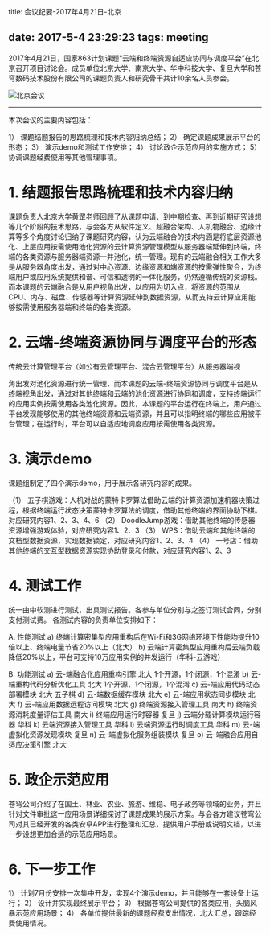 title: 会议纪要-2017年4月21日-北京

date: 2017-5-4 23:29:23
tags: meeting
---


2017年4月21日，国家863计划课题“云端和终端资源自适应协同与调度平台”在北京召开项目讨论会。成员单位北京大学、南京大学、华中科技大学、复旦大学和苍穹数码技术股份有限公司的课题负责人和研究骨干共计10余名人员参会。


![北京会议](/meeting-beijing.jpg)


<!--more-->

---

本次会议的主要内容包括：

1） 课题结题报告的思路梳理和技术内容归纳总结；
2） 确定课题成果展示平台的形态；
3） 演示demo和测试工作安排；
4） 讨论政企示范应用的实施方式；
5） 协调课题经费使用等其他管理事项。

# 1. 结题报告思路梳理和技术内容归纳

课题负责人北京大学黄罡老师回顾了从课题申请、到中期检查、再到近期研究设想等几个阶段的技术思路，与会各方从软件定义、超融合架构、人机物融合、边缘计算等多个角度讨论归纳了课题研究内容，认为云端融合的技术内涵是将底层资源池化、上层应用按需使用池化资源的云计算资源管理模型从服务器端延伸到终端，终端的各类资源与服务器端资源一并池化，统一管理。现有的云端融合相关工作大多是从服务器角度出发，通过对中心资源、边缘资源和端资源的按需弹性聚合，为终端用户或应用系统提供和谐、可信和透明的一体化服务，仍然遵循传统的资源栈。而本课题的云端融合是从用户视角出发，以应用为切入点，将资源的范围从CPU、内存、磁盘、传感器等计算资源延伸到数据资源，从而支持云计算应用能够按需使用服务器端和终端的各类资源。

# 2. 云端-终端资源协同与调度平台的形态

传统云计算管理平台（如公有云管理平台、混合云管理平台）从服务器端视

角出发对池化资源进行统一管理，而本课题的云端-终端资源协同与调度平台是从终端视角出发，通过对其他终端和云端的池化资源进行协同和调度，支持终端运行的应用实例按需使用各类池化资源。因此，本课题的平台运行在终端上，用户通过平台发现能够使用的其他终端资源和云端资源，并且可以指明终端的哪些应用被平台管理；在运行时，平台可以自适应地调度应用按需使用各类资源。

# 3. 演示demo

课题组制定了四个演示demo，用于展示各研究内容的成果。

（1） 五子棋游戏：人机对战的蒙特卡罗算法借助云端的计算资源加速机器决策过程，根据终端运行状态决策蒙特卡罗算法的调度，借助其他终端的界面协助下棋。对应研究内容1、2、3、4、6
（2） DoodleJump游戏：借助其他终端的传感器资源增强游戏体验，对应研究内容1、2、3
（3） WPS：借助云端和其他终端的文档型数据资源，实现数据锁定，对应研究内容1、2、3、4
（4） 一号店：借助其他终端的交互型数据资源实现协助登录和付款，对应研究内容1、2、3

# 4. 测试工作

统一由中软测进行测试，出具测试报告。各参与单位分别与之签订测试合同，分别支付测试费。
各测试内容的负责单位安排如下：

A. 性能测试
  a) 终端计算密集型应用重构后在Wi-Fi和3G网络环境下性能均提升10倍以上、终端电量节省20%以上（北大）
  b) 云端计算密集型应用重构后云端负载降低20%以上，平台可支持10万应用实例的并发运行（华科-云游戏）

B. 功能测试
  a) 云-端融合化应用重构引擎 北大 1个开源，1个闭源，1个混淆
  b) 云-端重构代码分析优化工具 北大 1个开源，1个闭源，1个混淆
  c) 云-端应用代码动态部署模块 北大 五子棋
  d) 云-端数据缓存模块 北大
  e) 云-端应用状态同步模块 北大
  f) 云-端应用数据远程访问模块 北大
  g) 终端资源接入管理工具 南大
  h) 终端资源消耗度量评估工具 南大
  i) 终端应用运行时容器 复旦
  j) 云端分载计算模块运行容器 华科
  k) 云端资源接入管理工具 华科
  l) 云端资源运行时调度工具 华科
  m) 云-端虚拟化资源发现模块 复旦
  n) 云-端虚拟化服务组装模块 复旦
  o) 云-端融合应用自适应决策引擎 北大

# 5. 政企示范应用

苍穹公司介绍了在国土、林业、农业、旅游、维稳、电子政务等领域的业务，并且针对文件审批这一应用场景详细探讨了课题成果的展示方案。与会各方建议苍穹公司对其已经开发的各类安卓APP进行整理和汇总，提供用户手册或说明文档，以进一步设想更加合适的示范应用场景。

# 6. 下一步工作

1） 计划7月份安排一次集中开发，实现4个演示demo，并且能够在一套设备上运行；
2） 设计并实现最终展示平台；
3） 根据苍穹公司提供的各类应用，头脑风暴示范应用场景；
4） 各单位提供最新的课题经费支出情况，北大汇总，跟踪经费使用情况。